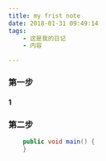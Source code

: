 ```yaml
---
title: my frist note
date: 2018-01-31 09:49:14
tags:
    - 这是我的日记
    - 内容

---
```


### 第一步

#### 1

### 第二步

```java
	public void main() {
	}

```
